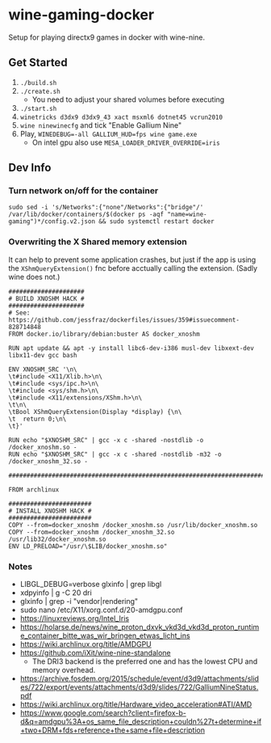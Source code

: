 # wine-gaming-docker

Setup for playing directx9 games in docker with wine-nine.

## Get Started
1. `./build.sh`
2. `./create.sh`
    - You need to adjust your shared volumes before executing
3. `./start.sh`
4. `winetricks d3dx9 d3dx9_43 xact msxml6 dotnet45 vcrun2010`
5. `wine ninewinecfg` and tick "Enable Gallium Nine"
6. Play, `WINEDEBUG=-all GALLIUM_HUD=fps wine game.exe`
    - On intel gpu also use `MESA_LOADER_DRIVER_OVERRIDE=iris`

## Dev Info
### Turn network on/off for the container
`sudo sed -i 's/Networks":{"none"/Networks":{"bridge"/' /var/lib/docker/containers/$(docker ps -aqf "name=wine-gaming")*/config.v2.json && sudo systemctl restart docker`

### Overwriting the X Shared memory extension
It can help to prevent some application crashes, but just if the app is using the `XShmQueryExtension()` fnc before acctually calling the extension. (Sadly wine does not.)
```
#####################
# BUILD XNOSHM HACK #
#####################
# See: https://github.com/jessfraz/dockerfiles/issues/359#issuecomment-828714848
FROM docker.io/library/debian:buster AS docker_xnoshm

RUN apt update && apt -y install libc6-dev-i386 musl-dev libxext-dev libx11-dev gcc bash

ENV XNOSHM_SRC '\n\
\t#include <X11/Xlib.h>\n\
\t#include <sys/ipc.h>\n\
\t#include <sys/shm.h>\n\
\t#include <X11/extensions/XShm.h>\n\
\t\n\
\tBool XShmQueryExtension(Display *display) {\n\
\t  return 0;\n\
\t}'

RUN echo "$XNOSHM_SRC" | gcc -x c -shared -nostdlib -o /docker_xnoshm.so -
RUN echo "$XNOSHM_SRC" | gcc -x c -shared -nostdlib -m32 -o /docker_xnoshm_32.so -

################################################################################

FROM archlinux

#######################
# INSTALL XNOSHM HACK #
#######################
COPY --from=docker_xnoshm /docker_xnoshm.so /usr/lib/docker_xnoshm.so
COPY --from=docker_xnoshm /docker_xnoshm_32.so /usr/lib32/docker_xnoshm.so
ENV LD_PRELOAD="/usr/\$LIB/docker_xnoshm.so"
```

### Notes
- LIBGL_DEBUG=verbose glxinfo | grep libgl
- xdpyinfo | g -C 20 dri
- glxinfo | grep -i "vendor\|rendering"
- sudo nano /etc/X11/xorg.conf.d/20-amdgpu.conf
- https://linuxreviews.org/Intel_Iris
- https://holarse.de/news/wine_proton_dxvk_vkd3d_vkd3d_proton_runtime_container_bitte_was_wir_bringen_etwas_licht_ins
- https://wiki.archlinux.org/title/AMDGPU
- https://github.com/iXit/wine-nine-standalone
    - The DRI3 backend is the preferred one and has the lowest CPU and memory overhead.
- https://archive.fosdem.org/2015/schedule/event/d3d9/attachments/slides/722/export/events/attachments/d3d9/slides/722/GalliumNineStatus.pdf
- https://wiki.archlinux.org/title/Hardware_video_acceleration#ATI/AMD
- https://www.google.com/search?client=firefox-b-d&q=amdgpu%3A+os_same_file_description+couldn%27t+determine+if+two+DRM+fds+reference+the+same+file+description
